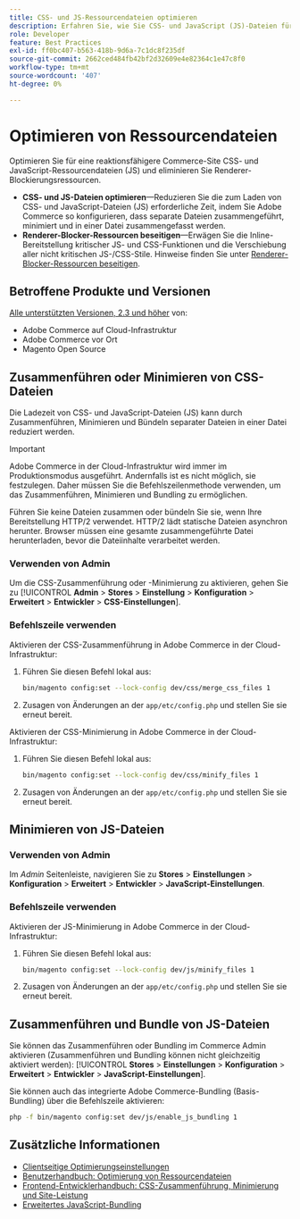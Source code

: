 ```yaml
---
title: CSS- und JS-Ressourcendateien optimieren
description: Erfahren Sie, wie Sie CSS- und JavaScript (JS)-Dateien für Adobe Commerce-Projekte über die Admin-Befehlszeile oder die Befehlszeile zusammenführen und minimieren können.
role: Developer
feature: Best Practices
exl-id: ff0bc407-b563-418b-9d6a-7c1dc8f235df
source-git-commit: 2662ced484fb42bf2d32609e4e82364c1e47c8f0
workflow-type: tm+mt
source-wordcount: '407'
ht-degree: 0%

---
```


# Optimieren von Ressourcendateien

Optimieren Sie für eine reaktionsfähigere Commerce-Site CSS- und JavaScript-Ressourcendateien (JS) und eliminieren Sie Renderer-Blockierungsressourcen.

- **CSS- und JS-Dateien optimieren**—Reduzieren Sie die zum Laden von CSS- und JavaScript-Dateien (JS) erforderliche Zeit, indem Sie Adobe Commerce so konfigurieren, dass separate Dateien zusammengeführt, minimiert und in einer Datei zusammengefasst werden.
- **Renderer-Blocker-Ressourcen beseitigen**—Erwägen Sie die Inline-Bereitstellung kritischer JS- und CSS-Funktionen und die Verschiebung aller nicht kritischen JS-/CSS-Stile. Hinweise finden Sie unter [Renderer-Blocker-Ressourcen beseitigen](https://web.dev/render-blocking-resources/).

## Betroffene Produkte und Versionen

[Alle unterstützten Versionen, 2.3 und höher](../../../release/versions.md) von:

- Adobe Commerce auf Cloud-Infrastruktur
- Adobe Commerce vor Ort
- Magento Open Source

## Zusammenführen oder Minimieren von CSS-Dateien

Die Ladezeit von CSS- und JavaScript-Dateien (JS) kann durch Zusammenführen, Minimieren und Bündeln separater Dateien in einer Datei reduziert werden.

>[!IMPORTANT]
>
>Adobe Commerce in der Cloud-Infrastruktur wird immer im Produktionsmodus ausgeführt. Andernfalls ist es nicht möglich, sie festzulegen. Daher müssen Sie die Befehlszeilenmethode verwenden, um das Zusammenführen, Minimieren und Bundling zu ermöglichen.

Führen Sie keine Dateien zusammen oder bündeln Sie sie, wenn Ihre Bereitstellung HTTP/2 verwendet. HTTP/2 lädt statische Dateien asynchron herunter. Browser müssen eine gesamte zusammengeführte Datei herunterladen, bevor die Dateiinhalte verarbeitet werden.

### Verwenden von Admin

Um die CSS-Zusammenführung oder -Minimierung zu aktivieren, gehen Sie zu [!UICONTROL **Admin** > **Stores** > **Einstellung** > **Konfiguration** > **Erweitert** > **Entwickler** > **CSS-Einstellungen**].

### Befehlszeile verwenden

Aktivieren der CSS-Zusammenführung in Adobe Commerce in der Cloud-Infrastruktur:

1. Führen Sie diesen Befehl lokal aus:

   ```bash
   bin/magento config:set --lock-config dev/css/merge_css_files 1
   ```

1. Zusagen von Änderungen an der `app/etc/config.php` und stellen Sie sie erneut bereit.

Aktivieren der CSS-Minimierung in Adobe Commerce in der Cloud-Infrastruktur:

1. Führen Sie diesen Befehl lokal aus:

   ```bash
   bin/magento config:set --lock-config dev/css/minify_files 1
   ```

1. Zusagen von Änderungen an der `app/etc/config.php` und stellen Sie sie erneut bereit.

## Minimieren von JS-Dateien

### Verwenden von Admin

Im *Admin* Seitenleiste, navigieren Sie zu **Stores** > **Einstellungen** > **Konfiguration** > **Erweitert** > **Entwickler** > **JavaScript-Einstellungen**.

### Befehlszeile verwenden

Aktivieren der JS-Minimierung in Adobe Commerce in der Cloud-Infrastruktur:

1. Führen Sie diesen Befehl lokal aus:

   ```bash
   bin/magento config:set --lock-config dev/js/minify_files 1
   ```

1. Zusagen von Änderungen an der `app/etc/config.php` und stellen Sie sie erneut bereit.

## Zusammenführen und Bundle von JS-Dateien

Sie können das Zusammenführen oder Bundling im Commerce Admin aktivieren (Zusammenführen und Bundling können nicht gleichzeitig aktiviert werden): [!UICONTROL **Stores** > **Einstellungen** > **Konfiguration** > **Erweitert** > **Entwickler** > **JavaScript-Einstellungen**].

Sie können auch das integrierte Adobe Commerce-Bundling (Basis-Bundling) über die Befehlszeile aktivieren:

```bash
php -f bin/magento config:set dev/js/enable_js_bundling 1
```

## Zusätzliche Informationen

- [Clientseitige Optimierungseinstellungen](../../../performance/configuration.md#client-side-optimization-settings)
- [Benutzerhandbuch: Optimierung von Ressourcendateien](https://docs.magento.com/user-guide/system/file-optimization.html)
- [Frontend-Entwicklerhandbuch: CSS-Zusammenführung, Minimierung und Site-Leistung](https://developer.adobe.com/commerce/frontend-core/guide/css/#css-merging-minification-and-performance)
- [Erweitertes JavaScript-Bundling](../../../performance/advanced-js-bundling.md)
